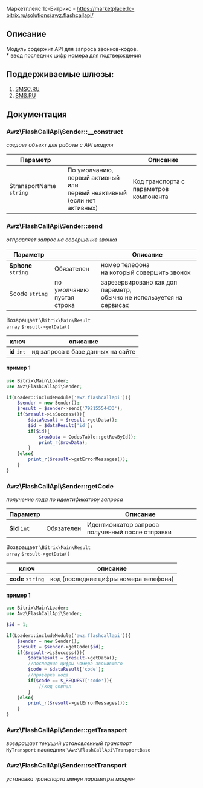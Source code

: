 <!-- desc-start -->
Маркетплейс 1с-Битрикс - https://marketplace.1c-bitrix.ru/solutions/awz.flashcallapi/

## Описание
Модуль содержит API для запроса звонков-кодов.<br>
\* ввод последних цифр номера для подтверждения

## Поддерживаемые шлюзы:
1. [SMSC.RU](https://smsc.ru/?ppmlife&utm_source=a_z&utm_medium=bitrix&utm_campaign=awz_flashcallapi)
2. [SMS.RU](https://mlife.sms.ru/?utm_source=a_z&utm_medium=bitrix&utm_campaign=awz_flashcallapi)

<!-- desc-end -->

## Документация
<!-- dev-start -->
### Awz\FlashCallApi\Sender::__construct

<em>создает объект для работы с API модуля</em>

| Параметр |  | Описание |
| --- | --- | --- |
| $transportName `string` | По умолчанию, первый активный или <br>первый неактивный (если нет активных) | Код транспорта с параметров компонента |

### Awz\FlashCallApi\Sender::send

<em>отправляет запрос на совершение звонка</em> 

| Параметр |  | Описание |
| --- | --- | --- |
| **$phone** `string` | Обязателен | номер телефона <br>на который совершить звонок |
| $code `string` | по умолчанию <br>пустая строка | зарезервировано как доп параметр,<br> обычно не используется на сервисах |

Возвращает `\Bitrix\Main\Result`<br> 
`array` `$result->getData()`

| ключ | описание |
| --- | --- |
| **id** `int` | ид запроса в базе данных на сайте |

#### пример 1

```php
use Bitrix\Main\Loader;
use Awz\FlashCallApi\Sender;

if(Loader::includeModule('awz.flashcallapi')){
    $sender = new Sender();
    $result = $sender->send('79215554433');
    if($result->isSuccess()){
        $dataResult = $result->getData();
        $id = $dataResult['id'];
        if($id){
            $rowData = CodesTable::getRowById();
            print_r($rowData);
        }
    }else{
        print_r($result->getErrorMessages());
    }
}
```

### Awz\FlashCallApi\Sender::getCode

<em>получение кода по идентификатору запроса</em> 

| Параметр |  | Описание |
| --- | --- | --- |
| **$id** `int` | Обязателен | Идентификатор запроса полученный после отправки |

Возвращает `\Bitrix\Main\Result`<br> 
`array` `$result->getData()`

| ключ | описание |
| --- | --- |
| **code** `string` | код (последние цифры номера телефона) |

#### пример 1

```php
use Bitrix\Main\Loader;
use Awz\FlashCallApi\Sender;

$id = 1;

if(Loader::includeModule('awz.flashcallapi')){
    $sender = new Sender();
    $result = $sender->getCode($id);
    if($result->isSuccess()){
        $dataResult = $result->getData();
        //последние цифры номера звонившего
        $code = $dataResult['code']; 
        //проверка кода
        if($code == $_REQUEST['code']){
            //код совпал
        }
    }else{
        print_r($result->getErrorMessages());
    }
}
```

### Awz\FlashCallApi\Sender::getTransport

<em>возвращает текущий установленный транспорт </em><br>
`MyTransport` наследник `\Awz\FlashCallApi\TransportBase`

### Awz\FlashCallApi\Sender::setTransport

<em>установка транспорта минуя параметры модуля </em><br>

<!-- dev-end -->